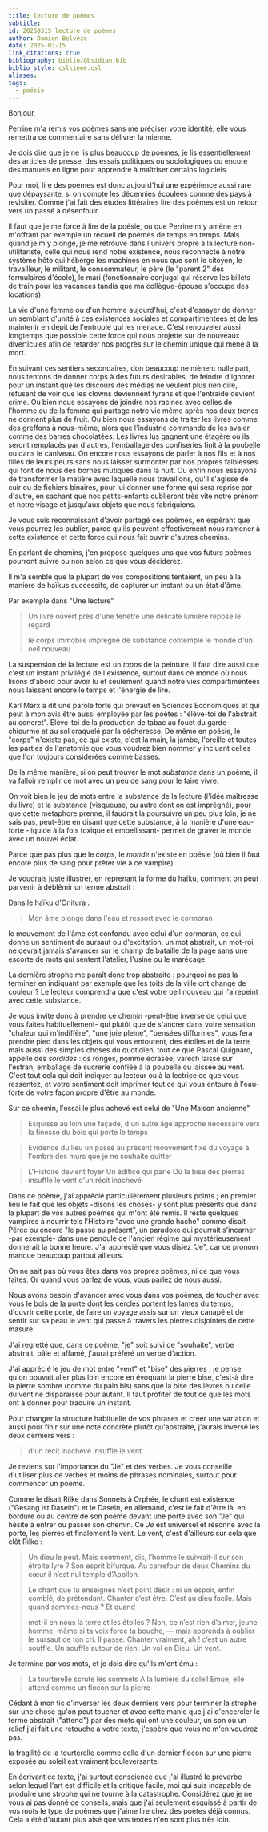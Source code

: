 ```yaml
---
title: lecture de poèmes
subtitle: 
id: 20250315_lecture de poèmes
author: Damien Belvèze
date: 2025-03-15
link_citations: true
bibliography: biblio/Obsidian.bib
biblio_style: csl\ieee.csl
aliases: 
tags:
  - poésie
---
```

Bonjour,

Perrine m'a remis vos poèmes sans me préciser votre identité, elle vous remettra ce commentaire sans délivrer la mienne.

Je dois dire que je ne lis plus beaucoup de poèmes, je lis essentiellement des articles de presse, des essais politiques ou sociologiques ou encore des manuels en ligne pour apprendre à maîtriser certains logiciels.

Pour moi, lire des poèmes est donc aujourd'hui une expérience aussi rare que dépaysante, si on compte les décennies écoulées comme des pays à revisiter. Comme j'ai fait des études littéraires lire des poèmes est un retour vers un passé à désenfouir.

Il faut que je me force à lire de la poésie, ou que Perrine m'y amène en m'offrant par exemple un recueil de poèmes de temps en temps. Mais quand je m'y plonge, je me retrouve dans l'univers propre à la lecture non-utilitariste, celle qui nous rend notre existence, nous reconnecte à notre système hôte qui héberge les machines en nous que sont le citoyen, le travailleur, le militant, le consommateur, le père (le "parent 2" des formulaires d'école), le mari (fonctionnaire conjugal qui réserve les billets de train pour les vacances tandis que ma collègue-épouse s'occupe des locations).

La vie d'une femme ou d'un homme aujourd'hui, c'est d'essayer de donner un semblant d'unité à ces existences sociales et compartimentées et de les maintenir en dépit de l'entropie qui les menace.
C'est renouveler aussi longtemps que possible cette force qui nous projette sur de nouveaux diverticules afin de retarder nos progrès sur le chemin unique qui mène à la mort.

En suivant ces sentiers secondaires, don beaucoup ne mènent nulle part, nous tentons de donner corps à des futurs désirables, de feindre d'ignorer pour un instant que les discours des médias ne veulent plus rien dire, refusant de voir que les clowns deviennent tyrans et que l'entraide devient crime. Ou bien nous essayons de joindre nos racines avec celles de l'homme ou de la femme qui partage notre vie même après nos deux troncs ne donnent plus de fruit. Ou bien nous essayons de traiter les livres comme des greffons à nous-même, alors que l'industrie commande de les avaler comme des barres chocolatées. Les livres lus gagnent une étagère où ils seront remplacés par d'autres, l'emballage des confiseries finit à la poubelle ou dans le caniveau. On encore nous essayons de parler à nos fils et à nos filles de leurs peurs sans nous laisser surmonter par nos propres faiblesses qui font de nous des bornes mutiques dans la nuit. Ou enfin nous essayons de transformer la matière avec laquelle nous travaillons, qu'il s'agisse de cuir ou de fichiers binaires, pour lui donner une forme qui sera reprise par d'autre, en sachant que nos petits-enfants oublieront très vite notre prénom et notre visage et jusqu'aux objets que nous fabriquions.

Je vous suis reconnaissant d'avoir partagé ces poèmes, en espérant que vous pourrez les publier, parce qu'ils peuvent effectivement nous ramener à cette existence et cette force qui nous fait ouvrir d'autres chemins.

En parlant de chemins, j'en propose quelques uns que vos futurs poèmes pourront suivre ou non selon ce que vous déciderez.

Il m'a semblé que la plupart de vos compositions tentaient, un peu à la manière de haïkus successifs, de capturer un instant ou un état d'âme.

Par exemple dans "Une lecture"

  

> Un livre ouvert
> près d'une fenêtre
> une délicate lumière
> repose le regard
> 
> le corps immobile
> imprégné de substance
> contemple le monde
> d'un oeil nouveau


La suspension de la lecture est un *topos* de la peinture. Il faut dire aussi que c'est un instant privilégié de l'existence, surtout dans ce monde où nous lisons d'abord pour avoir lu et seulement quand notre vies compartimentées nous laissent encore le temps et l'énergie de lire.

Karl Marx a dit une parole forte qui prévaut en Sciences Economiques et qui peut à mon avis être aussi employée par les poètes : "élève-toi de l'abstrait au concret". Elève-toi de la production de tabac au fouet du garde-chiourme et au sol craquelé par la sécheresse. De même en poésie, le "corps" n'existe pas, ce qui existe, c'est la main, la jambe, l'oreille et toutes les parties de l'anatomie que vous voudrez bien nommer y incluant celles que l'on toujours considérées comme basses.

De la même manière, si on peut trouver le mot *substance* dans un poème, il va falloir remplir ce mot avec un peu de sang pour le faire vivre.

On voit bien le jeu de mots entre la substance de la lecture (l'idée maîtresse du livre) et la substance (visqueuse, ou autre dont on est imprégné), pour que cette métaphore prenne, il faudrait la poursuivre un peu plus loin, je ne sais pas, peut-être en disant que cette substance, à la manière d'une eau-forte -liquide à la fois toxique et embellissant- permet de graver le monde avec un nouvel éclat.

Parce que pas plus que le *corps*, le *monde* n'existe en poésie (où bien il faut encore plus de sang pour prêter vie à ce vampire)

  

Je voudrais juste illustrer, en reprenant la forme du haïku, comment on peut parvenir à déblêmir un terme abstrait :

Dans le haïku d'Onitura :

> Mon âme plonge dans l'eau
> et ressort avec le cormoran

le mouvement de l'âme est confondu avec celui d'un cormoran, ce qui donne un sentiment de sursaut ou d'excitation. un mot abstrait, un mot-roi ne devrait jamais s'avancer sur le champ de bataille de la page sans une escorte de mots qui sentent l'atelier, l'usine ou le marécage.

La dernière strophe me paraît donc trop abstraite : pourquoi ne pas la terminer en indiquant par exemple que les toits de la ville ont changé de couleur ? Le lecteur comprendra que c'est votre oeil nouveau qui l'a repeint avec cette substance.

Je vous invite donc à prendre ce chemin -peut-être inverse de celui que vous faites habituellement- qui  plutôt que de s'ancrer dans votre sensation "chaleur qui m'indiffère", "une joie pleine", "pensées difformes", vous fera prendre pied dans les objets qui vous entourent, des étoiles et de la terre, mais aussi des simples choses du quotidien, tout ce que Pascal Quignard, appelle des *sordides* : os rongés, pomme écrasée, varech laissé sur l'estran, emballage de sucrerie confiée à la poubelle ou laissée au vent. C'est tout cela qui doit indiquer au lecteur ou à la lectrice ce que vous ressentez, et votre sentiment doit imprimer tout ce qui vous entoure à l'eau-forte de votre façon propre d'être au monde.

Sur ce chemin, l'essai le plus achevé est celui de "Une Maison ancienne"  

> Esquisse au loin
> une façade, d'un autre âge
> approche nécessaire
> vers la finesse du bois
> qui porte le temps

> Evidence du lieu
> un passé au présent
> mouvement fixe du voyage
> à l'ombre des murs
> que je ne souhaite quitter

> L'Histoire devient foyer
> Un édifice qui parle
> Où la bise des pierres
> insuffle le vent
> d'un récit inachevé


Dans ce poème, j'ai apprécié particulièrement plusieurs points ;  en premier lieu le fait que les objets -disons les choses- y sont plus présents que dans la plupart de vos autres poèmes qui m'ont été remis. Il reste quelques vampires à nourrir tels l'Histoire "avec une grande hache" comme disait Pérec ou encore "le passé au présent", un paradoxe qui pourrait s'incarner -par exemple- dans une pendule de l'ancien régime qui mystérieusement donnerait la bonne heure. J'ai apprécié que vous disiez "Je", car ce pronom manque beaucoup partout ailleurs.

On ne sait pas où vous êtes dans vos propres poèmes, ni ce que vous faites. Or quand vous parlez de vous, vous parlez de nous aussi.

Nous avons besoin d'avancer avec vous dans vos poèmes, de toucher avec vous le bois de la porte dont les cercles portent les lames du temps, d'ouvrir cette porte, de faire un voyage assis sur un vieux canapé et de sentir sur sa peau le vent qui passe à travers les pierres disjointes de cette masure.

J'ai regretté que, dans ce poème, "je" soit suivi de "souhaite", verbe abstrait, pâle et affamé, j'aurai préféré un verbe d'action.

J'ai apprécié le jeu de mot entre "vent" et "bise" des pierres ; je pense qu'on pouvait aller plus loin encore en évoquant la pierre bise, c'est-à dire la pierre sombre (comme du pain bis) sans que la bise des lèvres ou celle du vent ne disparaisse pour autant. Il faut profiter de tout ce que les mots ont à donner pour traduire un instant.

Pour changer la structure habituelle de vos phrases et créer une variation et aussi pour finir sur une note concrète plutôt qu'abstraite, j'aurais inversé les deux derniers vers :

> d'un récit inachevé
> insuffle le vent.

  

Je reviens sur l'importance du "Je" et des verbes. Je vous conseille d'utiliser plus de verbes et moins de phrases nominales, surtout pour commencer un poème.

Comme le disait Rilke dans Sonnets à Orphée, le chant est existence ("Gesang ist Dasein") et le Dasein, en allemand, c'est le fait d'être là, en bordure ou au centre de son poème devant une porte avec son "Je" qui hésite à entrer ou passer son chemin. Ce *Je* est universel et résonne avec la porte, les pierres et finalement le vent. Le vent, c'est d'ailleurs sur cela que clôt Rilke :

> Un dieu le peut. Mais comment, dis,
> l’homme le suivrait-il sur son étroite lyre ?
> Son esprit bifurque. Au carrefour de deux
> Chemins du cœur il n’est nul temple d’Apollon.
> 
> Le chant que tu enseignes n’est point désir :
> ni un espoir, enfin comblé, de prétendant.
> Chanter c’est être. C’est au dieu facile.
> Mais quand sommes-nous ? Et quand
> 
> met-il en nous la terre et les étoiles ?
> Non, ce n’est rien d’aimer, jeune homme, même si
> ta voix force ta bouche, — mais apprends
> à oublier le sursaut de ton cri. Il passe.
> Chanter vraiment, ah ! c’est un autre souffle.
> Un souffle autour de rien. Un vol en Dieu. Un vent.


Je termine par vos mots, et je dois dire qu'ils m'ont ému :

> La tourterelle scrute les sommets
> A la lumière du soleil
> Emue, elle attend
> comme un flocon sur la pierre


Cédant à mon tic d'inverser les deux derniers vers pour terminer la strophe sur une chose qu'on peut toucher et avec cette manie que j'ai d'encercler le terme abstrait ("attend") par des mots qui ont une couleur, un son ou un relief j'ai fait une retouche à votre texte, j'espère que vous ne m'en voudrez pas.

la fragilité de la tourterelle comme celle d'un dernier flocon sur une pierre exposée au soleil est vraiment bouleversante.
  
En écrivant ce texte, j'ai surtout conscience que j'ai illustré le proverbe selon lequel l'art est difficile et la critique facile, moi qui suis incapable de produire une strophe qui ne tourne à la catastrophe. Considérez que je ne vous ai pas donné de conseils, mais que j'ai seulement esquissé à partir de vos mots le type de poèmes que j'aime lire chez des poètes déjà connus. Cela a été d'autant plus aisé que vos textes n'en sont plus très loin.






